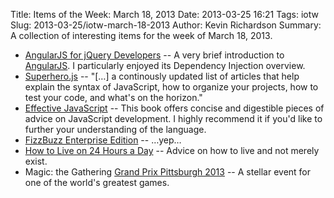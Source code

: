 Title: Items of the Week: March 18, 2013
Date: 2013-03-25 16:21
Tags: iotw
Slug: 2013-03-25/iotw-march-18-2013
Author: Kevin Richardson
Summary: A collection of interesting items for the week of March 18, 2013.

* [AngularJS for jQuery Developers](http://blog.artlogic.com/2013/03/06/angularjs-for-jquery-developers/) -- A very brief introduction to [AngularJS](http://angularjs.org). I particularly enjoyed its Dependency Injection overview.
* [Superhero.js](http://superherojs.com/) -- "[…] a continously updated list of articles that help explain the syntax of JavaScript, how to organize your projects, how to test your code, and what's on the horizon."
* [Effective JavaScript](http://www.amazon.com/Effective-JavaScript-Specific-Software-Development/dp/0321812182/) -- This book offers concise and digestible pieces of advice on JavaScript development. I highly recommend it if you'd like to further your understanding of the language.
* [FizzBuzz Enterprise Edition](https://github.com/Mikkeren/FizzBuzzEnterpriseEdition) -- …yep…
* [How to Live on 24 Hours a Day](https://en.wikipedia.org/wiki/How_to_Live_on_24_Hours_a_Day) -- Advice on how to live and not merely exist.
* Magic: the Gathering [Grand Prix Pittsburgh 2013](https://www.wizards.com/Magic/Magazine/Article.aspx?x=mtg/daily/eventcoverage/gppit13/welcome) -- A stellar event for one of the world's greatest games.